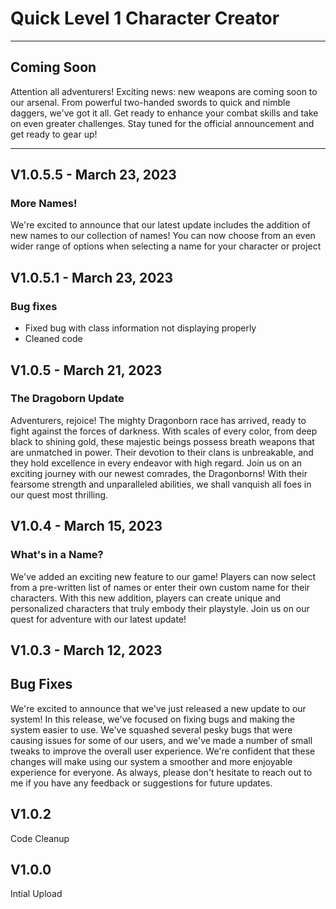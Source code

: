 # Quick Level 1 Character Creator
***
## Coming Soon
Attention all adventurers! Exciting news: new weapons are coming soon to our arsenal. From powerful two-handed swords to quick and nimble daggers, we've got it all. Get ready to enhance your combat skills and take on even greater challenges. Stay tuned for the official announcement and get ready to gear up!

***
## V1.0.5.5 - March 23, 2023

### More Names!
We're excited to announce that our latest update includes the addition of new names to our collection of names! You can now choose from an even wider range of options when selecting a name for your character or project

## V1.0.5.1 - March 23, 2023
### Bug fixes
* Fixed bug with class information not displaying properly
* Cleaned code

## V1.0.5 - March 21, 2023

### The Dragoborn Update 

Adventurers, rejoice! The mighty Dragonborn race has arrived, ready to fight against the forces of darkness. With scales of every color, from deep black to shining gold, these majestic beings possess breath weapons that are unmatched in power. Their devotion to their clans is unbreakable, and they hold excellence in every endeavor with high regard. Join us on an exciting journey with our newest comrades, the Dragonborns! With their fearsome strength and unparalleled abilities, we shall vanquish all foes in our quest most thrilling.

## V1.0.4 - March 15, 2023

### What's in a Name?

We've added an exciting new feature to our game! Players can now select from a pre-written list of names or enter their own custom name for their characters. With this new addition, players can create unique and personalized characters that truly embody their playstyle. Join us on our quest for adventure with our latest update!

## V1.0.3 - March 12, 2023

## Bug Fixes

We're excited to announce that we've just released a new update to our system! In this release, we've focused on fixing bugs and making the system easier to use. We've squashed several pesky bugs that were causing issues for some of our users, and we've made a number of small tweaks to improve the overall user experience. We're confident that these changes will make using our system a smoother and more enjoyable experience for everyone. As always, please don't hesitate to reach out to me if you have any feedback or suggestions for future updates.

## V1.0.2
Code Cleanup

## V1.0.0
Intial Upload